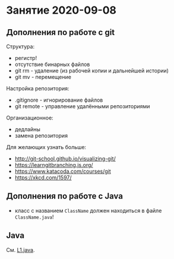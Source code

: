 # Занятие 2020-09-08

## Дополнения по работе с git

Структура:
- регистр!
- отсутствие бинарных файлов
- git rm - удаление (из рабочей копии и дальнейшей 
  истории)
- git mv - перемещение

Настройка репозитория:
- .gitignore - игнорирование файлов
- git remote - управление удалёнными репозиториями

Организационное:
- дедлайны
- замена репозитория

Для желающих узнать больше:
- http://git-school.github.io/visualizing-git/
- https://learngitbranching.js.org/
- https://www.katacoda.com/courses/git
- https://xkcd.com/1597/

## Дополнения по работе с Java

- класс с названием `ClassName` должен находиться в файле `ClassName.java`!

## Java

См. [L1.java](1/L1.java).
